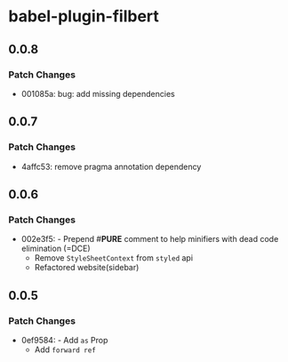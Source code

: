 # babel-plugin-filbert

## 0.0.8

### Patch Changes

- 001085a: bug: add missing dependencies

## 0.0.7

### Patch Changes

- 4affc53: remove pragma annotation dependency

## 0.0.6

### Patch Changes

- 002e3f5: - Prepend #**PURE** comment to help minifiers with dead code elimination (=DCE)
  - Remove `StyleSheetContext` from `styled` api
  - Refactored website(sidebar)

## 0.0.5

### Patch Changes

- 0ef9584: - Add `as` Prop
  - Add `forward ref`
